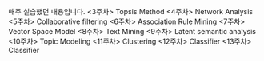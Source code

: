 매주 실습했던 내용입니다.
<3주차> Topsis Method
<4주차> Network Analysis
<5주차> Collaborative filtering
<6주차> Association Rule Mining
<7주차> Vector Space Model
<8주차> Text Mining
<9주차> Latent semantic analysis
<10주차> Topic Modeling
<11주차> Clustering
<12주차> Classifier
<13주차> Classifier
